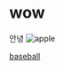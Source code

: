 # wow
안녕
![apple](https://www.google.co.kr/url?sa=i&rct=j&q=&esrc=s&source=images&cd=&cad=rja&uact=8&ved=0ahUKEwjJ2YGp7O3PAhUKmJQKHUhoBroQjRwIBw&url=http%3A%2F%2Fwww.dzgol.net%2Findex.php%3Fmid%3Dboard_news%26document_srl%3D21688027%26order_type%3Dasc&bvm=bv.136593572,d.cGw&psig=AFQjCNEOeOAIJz1jwvRhjtEilBPxylkTEQ&ust=1477206260001656)




[baseball](https://youtu.be/vCLHUnylTas)





